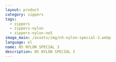 ```yaml
---
layout: product
category: zippers
tags:
  - zippers
  - zippers-nylon
  - zippers-nylon-no5
image_main: /assets/img/n5-nylon-special-3.webp
language: el
name: N5 NYLON SPECIAL 3
description: N5 NYLON SPECIAL 3
---
```

